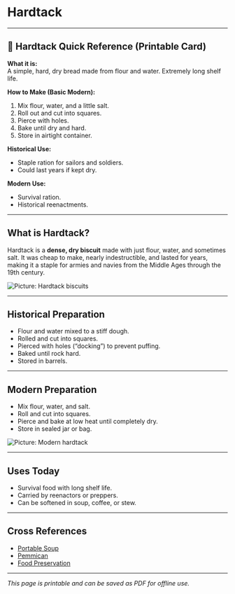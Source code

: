 # Hardtack

---

## 📜 Hardtack Quick Reference (Printable Card)

**What it is:**  
A simple, hard, dry bread made from flour and water. Extremely long shelf life.  

**How to Make (Basic Modern):**  
1. Mix flour, water, and a little salt.  
2. Roll out and cut into squares.  
3. Pierce with holes.  
4. Bake until dry and hard.  
5. Store in airtight container.  

**Historical Use:**  
- Staple ration for sailors and soldiers.  
- Could last years if kept dry.  

**Modern Use:**  
- Survival ration.  
- Historical reenactments.  

---

## What is Hardtack?  

Hardtack is a **dense, dry biscuit** made with just flour, water, and sometimes salt. It was cheap to make, nearly indestructible, and lasted for years, making it a staple for armies and navies from the Middle Ages through the 19th century.  

![Picture: Hardtack biscuits](placeholder-hardtack.jpg)

---

## Historical Preparation  

- Flour and water mixed to a stiff dough.  
- Rolled and cut into squares.  
- Pierced with holes (“docking”) to prevent puffing.  
- Baked until rock hard.  
- Stored in barrels.  

---

## Modern Preparation  

- Mix flour, water, and salt.  
- Roll and cut into squares.  
- Pierce and bake at low heat until completely dry.  
- Store in sealed jar or bag.  

![Picture: Modern hardtack](placeholder-hardtack-modern.jpg)

---

## Uses Today  

- Survival food with long shelf life.  
- Carried by reenactors or preppers.  
- Can be softened in soup, coffee, or stew.  

---

## Cross References  

- [Portable Soup](portable-soup.md)  
- [Pemmican](pemmican.md)  
- [Food Preservation](food-preservation.md)  

---

*This page is printable and can be saved as PDF for offline use.*
